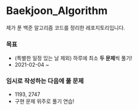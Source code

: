 # Baekjoon_Algorithm

제가 푼 백준 알고리즘 코드를 정리한 레포지토리입니다.

### 목표
- (특별한 일정 있는 날 제외) 하루에 최소 **두 문제**씩 풀기!
- 2021-02-04 ~

### 임시로 작성하는 다음에 풀 문제
+ 1193, 2747
+ 구현 문제 위주로 풀기 연습!
